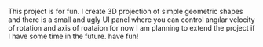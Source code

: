 This project is for fun. I create 3D projection of simple geometric shapes and there is a small and ugly UI panel where you can control angılar velocity of rotation and axis of roataion for now I am planning to extend the project if I have some time in the future. 
have fun! 
